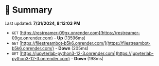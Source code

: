 # 📖 Summary
Last updated: **7/31/2024, 8:13:03 PM**

- `GET` [https://restreamer-09gx.onrender.com](https://restreamer-09gx.onrender.com) - **Up** (13596ms)
- `GET` [https://filestreambot-b5k6.onrender.com/](https://filestreambot-b5k6.onrender.com/) - **Down** (205ms)
- `GET` [https://jupyterlab-python3-12-3.onrender.com](https://jupyterlab-python3-12-3.onrender.com) - **Down** (198ms)
